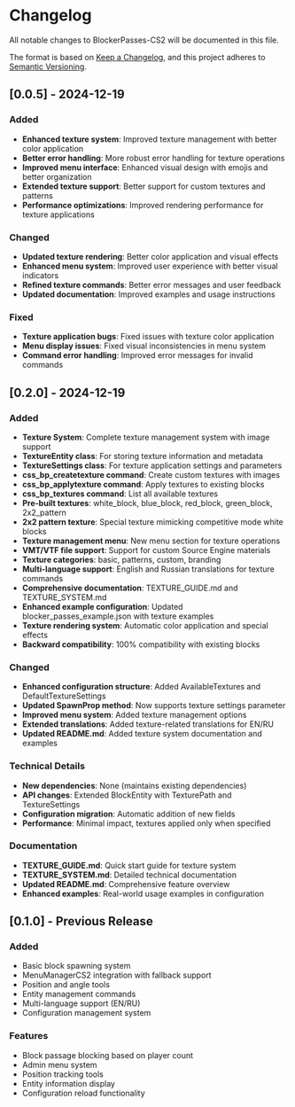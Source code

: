 # Changelog

All notable changes to BlockerPasses-CS2 will be documented in this file.

The format is based on [Keep a Changelog](https://keepachangelog.com/en/1.0.0/),
and this project adheres to [Semantic Versioning](https://semver.org/spec/v2.0.0.html).

## [0.0.5] - 2024-12-19

### Added
- **Enhanced texture system**: Improved texture management with better color application
- **Better error handling**: More robust error handling for texture operations
- **Improved menu interface**: Enhanced visual design with emojis and better organization
- **Extended texture support**: Better support for custom textures and patterns
- **Performance optimizations**: Improved rendering performance for texture applications

### Changed
- **Updated texture rendering**: Better color application and visual effects
- **Enhanced menu system**: Improved user experience with better visual indicators
- **Refined texture commands**: Better error messages and user feedback
- **Updated documentation**: Improved examples and usage instructions

### Fixed
- **Texture application bugs**: Fixed issues with texture color application
- **Menu display issues**: Fixed visual inconsistencies in menu system
- **Command error handling**: Improved error messages for invalid commands

## [0.2.0] - 2024-12-19

### Added
- **Texture System**: Complete texture management system with image support
- **TextureEntity class**: For storing texture information and metadata
- **TextureSettings class**: For texture application settings and parameters
- **css_bp_createtexture command**: Create custom textures with images
- **css_bp_applytexture command**: Apply textures to existing blocks
- **css_bp_textures command**: List all available textures
- **Pre-built textures**: white_block, blue_block, red_block, green_block, 2x2_pattern
- **2x2 pattern texture**: Special texture mimicking competitive mode white blocks
- **Texture management menu**: New menu section for texture operations
- **VMT/VTF file support**: Support for custom Source Engine materials
- **Texture categories**: basic, patterns, custom, branding
- **Multi-language support**: English and Russian translations for texture commands
- **Comprehensive documentation**: TEXTURE_GUIDE.md and TEXTURE_SYSTEM.md
- **Enhanced example configuration**: Updated blocker_passes_example.json with texture examples
- **Texture rendering system**: Automatic color application and special effects
- **Backward compatibility**: 100% compatibility with existing blocks

### Changed
- **Enhanced configuration structure**: Added AvailableTextures and DefaultTextureSettings
- **Updated SpawnProp method**: Now supports texture settings parameter
- **Improved menu system**: Added texture management options
- **Extended translations**: Added texture-related translations for EN/RU
- **Updated README.md**: Added texture system documentation and examples

### Technical Details
- **New dependencies**: None (maintains existing dependencies)
- **API changes**: Extended BlockEntity with TexturePath and TextureSettings
- **Configuration migration**: Automatic addition of new fields
- **Performance**: Minimal impact, textures applied only when specified

### Documentation
- **TEXTURE_GUIDE.md**: Quick start guide for texture system
- **TEXTURE_SYSTEM.md**: Detailed technical documentation
- **Updated README.md**: Comprehensive feature overview
- **Enhanced examples**: Real-world usage examples in configuration

## [0.1.0] - Previous Release

### Added
- Basic block spawning system
- MenuManagerCS2 integration with fallback support
- Position and angle tools
- Entity management commands
- Multi-language support (EN/RU)
- Configuration management system

### Features
- Block passage blocking based on player count
- Admin menu system
- Position tracking tools
- Entity information display
- Configuration reload functionality
